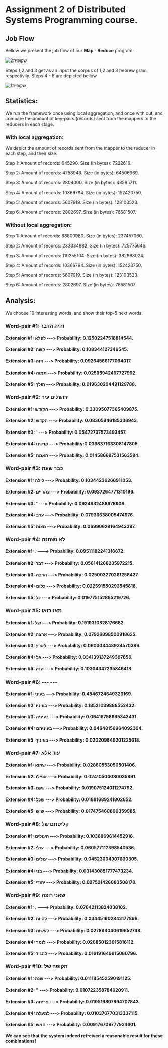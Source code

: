 # **Assignment 2 of Distributed Systems Programming course.**

## Job Flow
Bellow we present the job flow of our **Map - Reduce** program:

![שקופית2](https://user-images.githubusercontent.com/73799544/147504730-89a6c46a-1f36-4c0b-a275-b6f7739876f4.JPG)

Steps 1,2 and 3 get as an input the corpus of 1,2 and 3 hebrew gram respectivily. Steps 4 - 6 are depicted bellow

![שקופית1](https://user-images.githubusercontent.com/73799544/147597966-b88cf8d5-9b26-4f21-a406-d8ee98693635.JPG)


## Statistics:
We run the framework once using local aggregation, and once with out, and compare the amount of key-pairs (records) sent from the mappers to the reducers in each stage.

### With local aggregation:
We depict the amount of records sent from the mapper to the reducer in each step, and their size:

Step 1: Amount of records: 645290. Size (in bytes): 7222616.

Step 2: Amount of records: 4758948. Size (in bytes): 64506969.

Step 3: Amount of records: 2804000. Size (in bytes): 43595711.

Step 4: Amount of records: 10366794. Size (in bytes): 152420750.

Step 5: Amount of records: 5607919. Size (in bytes): 123103523.

Step 6: Amount of records: 2802697. Size (in bytes): 76581507.

### Without local aggregation:
Step 1: Amount of records: 88800980. Size (in bytes): 237457060.

Step 2: Amount of records: 233334882. Size (in bytes): 725775646.

Step 3: Amount of records: 119255104. Size (in bytes): 382968024.

Step 4: Amount of records: 10366794. Size (in bytes): 152420750.

Step 5: Amount of records: 5607919. Size (in bytes): 123103523.

Step 6: Amount of records: 2802697. Size (in bytes): 76581507.


## Analysis:
We choose 10 interesting words, and show their top-5 next words.

### Word-pair \#1: והיה הדבר
#### Extension \#1:   לפלא ---> Probability: 0.12502247518814544.
#### Extension \#2:   קשה ---> Probability: 0.108344127346545.
#### Extension \#3:   הזה ---> Probability: 0.09264566177064017.
#### Extension \#4:   תמוה ---> Probability: 0.02595942497727992.
#### Extension \#5:   הולך ---> Probability: 0.019630204491129788.
	

### Word-pair \#2: ירושלים עיר
#### Extension \#1:   הקודש ---> Probability: 0.33095077365409875.
#### Extension \#2:   הקדש ---> Probability: 0.08305946185336943.
#### Extension \#3:   ־ ---> Probability: 0.05472737573493457.
#### Extension \#4:   קדשנו ---> Probability:0.036837163308147805.
#### Extension \#5:   האמת ---> Probability: 0.014586697531563584.

### Word-pair \#3: כבר שעת
#### Extension \#1:   לילה ---> Probability: 0.10344236266911053.
#### Extension \#2:   צהריים ---> Probability: 0.0937264771310196.
#### Extension \#3:   ־ ---> Probability: 0.0924932488676909.
#### Extension \#4:   ערב ---> Probability: 0.07936638005474976.
#### Extension \#5:   חצות ---> Probability: 0.06990629164943397.

### Word-pair \#4: לא נשתנה
#### Extension \#1:   . ---> Probability: 0.09511182241316672.
#### Extension \#2:   דבר ---> Probability: 0.056141268235972215.
#### Extension \#3:   הרבה ---> Probability: 0.025003270261256427.
#### Extension \#4:   כלום ---> Probability: 0.022591550293545818.
#### Extension \#5:   כל ---> Probability: 0.019775152865219726.

### Word-pair \#5: מאז בואו
#### Extension \#1:   של ---> Probability: 0.1919310828176682.
#### Extension \#2:   ארצה ---> Probability: 0.07926898500918625.
#### Extension \#3:   לארץ ---> Probability: 0.060303448934570396.
#### Extension \#4:   אל ---> Probability: 0.034139137249397856.
#### Extension \#5:   הנה ---> Probability: 0.10304347235846413.

### Word-pair \#6: --- ---
#### Extension \#1:   בעיני ---> Probability: 0.4546724649326169.
#### Extension \#2:   בעיניו ---> Probability: 0.18521039888552432.
#### Extension \#3:   בעיניה ---> Probability: 0.06418758895343431.
#### Extension \#4:   בעיניהם ---> Probability: 0.04648156964092304.
#### Extension \#5:   בעיניך ---> Probability: 0.020209849201225618.

### Word-pair \#7: עוד אלא
#### Extension \#1:   שהוא ---> Probability: 0.02860553050501406.
#### Extension \#2:   אפילו ---> Probability: 0.02410504080035991.
#### Extension \#3:   שגם ---> Probability: 0.019075124011274792.
#### Extension \#4:   שכל ---> Probability: 0.01881689241802652.
#### Extension \#5:   שיש ---> Probability: 0.017475460800359985.

### Word-pair \#8: קליטתם של
#### Extension \#1:   העולים ---> Probability: 0.1036869614452916.
#### Extension \#2:   עולי ---> Probability: 0.060577112398540536.
#### Extension \#3:   עולים ---> Probability: 0.04523004907600305.
#### Extension \#4:   בני ---> Probability: 0.031430851777473234.
#### Extension \#5:   יהודי ---> Probability: 0.027521426083508178.

### Word-pair \#9: שאני רוצה
#### Extension \#1:   . ---> Probability: 0.07642113824038102.
#### Extension \#2:   להיות ---> Probability: 0.034451902842177896.
#### Extension \#3:   לעשות ---> Probability: 0.027894040619652748.
#### Extension \#4:   לומר ---> Probability: 0.026850123015816112.
#### Extension \#5:   להגיד ---> Probability: 0.016191649615060796.

### Word-pair \#10: תקופה של
#### Extension \#1:   שנה ---> Probability: 0.011185452590191125.
#### Extension \#2:   ״ ---> Probability: 0.010722358784620911.
#### Extension \#3:   פריחה ---> Probability: 0.010519807994707843.
#### Extension \#4:   למעלה ---> Probability: 0.010376770313337115.
#### Extension \#5:   חמש ---> Probability: 0.009176709777924601.

**We can see that the system indeed retreived a reasonable result for these combinations!**



















